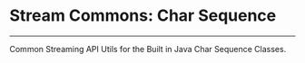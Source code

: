 # Stream Commons: Char Sequence
___

Common Streaming API Utils for the Built in Java Char Sequence Classes.
